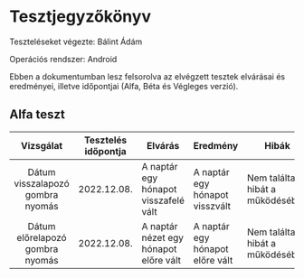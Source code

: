 # Tesztjegyzőkönyv

Teszteléseket végezte: Bálint Ádám

Operációs rendszer: Android

Ebben a dokumentumban lesz felsorolva az elvégzett tesztek elvárásai és eredményei, illetve időpontjai (Alfa, Béta és Végleges verzió).

## Alfa teszt

| Vizsgálat | Tesztelés időpontja | Elvárás | Eredmény | Hibák |
| :---: | --- | --- | --- | --- |
| Dátum visszalapozó gombra nyomás | 2022.12.08. | A naptár egy hónapot visszafelé vált | A naptár egy hónapot visszvált | Nem találtam hibát a működésében |
| Dátum előrelapozó gombra nyomás | 2022.12.08. | A naptár nézet egy hónapot előre vált | A naptár egy hónapot előre vált | Nem találtam hibát a működésében |
